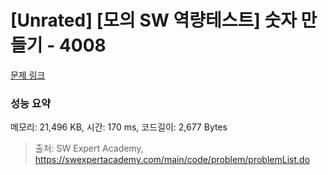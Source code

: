 # [Unrated] [모의 SW 역량테스트] 숫자 만들기 - 4008 

[문제 링크](https://swexpertacademy.com/main/code/problem/problemDetail.do?contestProbId=AWIeRZV6kBUDFAVH) 

### 성능 요약

메모리: 21,496 KB, 시간: 170 ms, 코드길이: 2,677 Bytes



> 출처: SW Expert Academy, https://swexpertacademy.com/main/code/problem/problemList.do